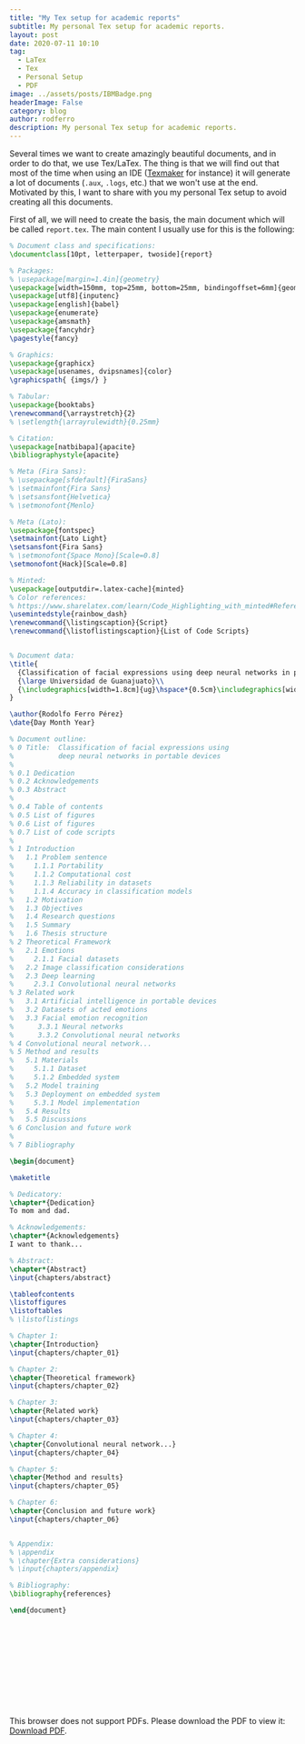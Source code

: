```yaml
---
title: "My Tex setup for academic reports"
subtitle: My personal Tex setup for academic reports.
layout: post
date: 2020-07-11 10:10
tag:
  - LaTex
  - Tex
  - Personal Setup
  - PDF
image: ../assets/posts/IBMBadge.png
headerImage: False
category: blog
author: rodferro
description: My personal Tex setup for academic reports.
---
```


Several times we want to create amazingly beautiful documents, and in order to do that, we use Tex/LaTex. The thing is that we will find out that most of the time when using an IDE ([Texmaker](http://www.xm1math.net/texmaker/) for instance) it will generate a lot of documents (`.aux`, `.logs`, etc.) that we won't use at the end. Motivated by this, I want to share with you my personal Tex setup to avoid creating all this documents.

First of all, we will need to create the basis, the main document which will be called `report.tex`. The main content I usually use for this is the following:

```tex
% Document class and specifications:
\documentclass[10pt, letterpaper, twoside]{report}

% Packages:
% \usepackage[margin=1.4in]{geometry}
\usepackage[width=150mm, top=25mm, bottom=25mm, bindingoffset=6mm]{geometry}
\usepackage[utf8]{inputenc}
\usepackage[english]{babel}
\usepackage{enumerate}
\usepackage{amsmath}
\usepackage{fancyhdr}
\pagestyle{fancy}

% Graphics:
\usepackage{graphicx}
\usepackage[usenames, dvipsnames]{color}
\graphicspath{ {imgs/} }

% Tabular:
\usepackage{booktabs}
\renewcommand{\arraystretch}{2}
% \setlength{\arrayrulewidth}{0.25mm}

% Citation:
\usepackage[natbibapa]{apacite}
\bibliographystyle{apacite}

% Meta (Fira Sans):
% \usepackage[sfdefault]{FiraSans}
% \setmainfont{Fira Sans}
% \setsansfont{Helvetica}
% \setmonofont{Menlo}

% Meta (Lato):
\usepackage{fontspec}
\setmainfont{Lato Light}
\setsansfont{Fira Sans}
% \setmonofont{Space Mono}[Scale=0.8]
\setmonofont{Hack}[Scale=0.8]

% Minted:
\usepackage[outputdir=.latex-cache]{minted}
% Color references:
% https://www.sharelatex.com/learn/Code_Highlighting_with_minted#Reference_guide
\usemintedstyle{rainbow_dash}
\renewcommand{\listingscaption}{Script}
\renewcommand{\listoflistingscaption}{List of Code Scripts}


% Document data:
\title{
  {Classification of facial expressions using deep neural networks in portable devices}\\
  {\large Universidad de Guanajuato}\\
  {\includegraphics[width=1.8cm]{ug}\hspace*{0.5cm}\includegraphics[width=1.6cm]{cimat}}
}

\author{Rodolfo Ferro Pérez}
\date{Day Month Year}

% Document outline:
% 0 Title:  Classification of facial expressions using
%           deep neural networks in portable devices
%
% 0.1 Dedication
% 0.2 Acknowledgements
% 0.3 Abstract
%
% 0.4 Table of contents
% 0.5 List of figures
% 0.6 List of figures
% 0.7 List of code scripts
%
% 1 Introduction
%   1.1 Problem sentence
%     1.1.1 Portability
%     1.1.2 Computational cost
%     1.1.3 Reliability in datasets
%     1.1.4 Accuracy in classification models
%   1.2 Motivation
%   1.3 Objectives
%   1.4 Research questions
%   1.5 Summary
%   1.6 Thesis structure
% 2 Theoretical Framework
%   2.1 Emotions
%     2.1.1 Facial datasets
%   2.2 Image classification considerations
%   2.3 Deep learning
%     2.3.1 Convolutional neural networks
% 3 Related work
%   3.1 Artificial intelligence in portable devices
%   3.2 Datasets of acted emotions
%   3.3 Facial emotion recognition
%      3.3.1 Neural networks
%      3.3.2 Convolutional neural networks
% 4 Convolutional neural network...
% 5 Method and results
%   5.1 Materials
%     5.1.1 Dataset
%     5.1.2 Embedded system
%   5.2 Model training
%   5.3 Deployment on embedded system
%     5.3.1 Model implementation
%   5.4 Results
%   5.5 Discussions
% 6 Conclusion and future work
%
% 7 Bibliography

\begin{document}

\maketitle

% Dedicatory:
\chapter*{Dedication}
To mom and dad.

% Acknowledgements:
\chapter*{Acknowledgements}
I want to thank...

% Abstract:
\chapter*{Abstract}
\input{chapters/abstract}

\tableofcontents
\listoffigures
\listoftables
% \listoflistings

% Chapter 1:
\chapter{Introduction}
\input{chapters/chapter_01}

% Chapter 2:
\chapter{Theoretical framework}
\input{chapters/chapter_02}

% Chapter 3:
\chapter{Related work}
\input{chapters/chapter_03}

% Chapter 4:
\chapter{Convolutional neural network...}
\input{chapters/chapter_04}

% Chapter 5:
\chapter{Method and results}
\input{chapters/chapter_05}

% Chapter 6:
\chapter{Conclusion and future work}
\input{chapters/chapter_06}


% Appendix:
% \appendix
% \chapter{Extra considerations}
% \input{chapters/appendix}

% Bibliography:
\bibliography{references}

\end{document}

```

<object data="http://rodolfoferro.xyz/assets/docs/Rodolfo Ferro - CV (small).pdf" type="application/pdf" width="700px" height="700px">
    <embed src="http://rodolfoferro.xyz/assets/docs/Rodolfo Ferro - CV (small).pdf">
        <p>This browser does not support PDFs. Please download the PDF to view it: <a href="http://rodolfoferro.xyz/assets/docs/Rodolfo Ferro - CV (small).pdf">Download PDF</a>.</p>
    </embed>
</object>
